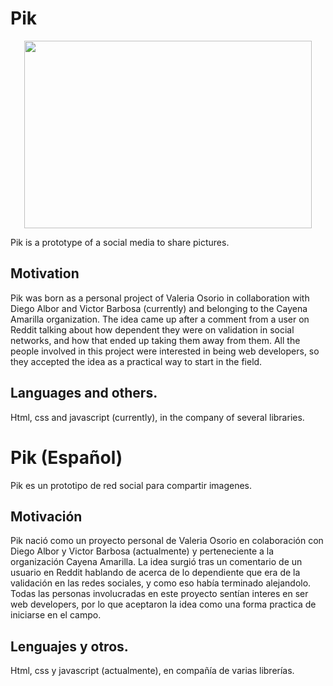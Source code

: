 # Pik
<p align="center">
  <img width="460" height="300" src="https://github.com/cayena-amarilla/pik/blob/master/Media/piklogo.png">
</p>

Pik is a prototype of a social media to share pictures.

## Motivation
Pik was born as a personal project of Valeria Osorio in collaboration with Diego Albor and Victor Barbosa (currently) and belonging to the Cayena Amarilla organization. The idea came up after a comment from a user on Reddit talking about how dependent they were on validation in social networks, and how that ended up taking them away from them.
All the people involved in this project were interested in being web developers, so they accepted the idea as a practical way to start in the field.

## Languages ​​and others.
Html, css and javascript (currently), in the company of several libraries.

# Pik (Español)
Pik es un prototipo de red social para compartir imagenes.

## Motivación
Pik nació como un proyecto personal de Valeria Osorio en colaboración con Diego Albor y Victor Barbosa (actualmente) y perteneciente a la organización Cayena Amarilla. La idea surgió tras un comentario de un usuario en Reddit hablando de acerca de lo dependiente que era de la validación en las redes sociales, y como eso había terminado alejandolo.
Todas las personas involucradas en este proyecto sentían interes en ser web developers, por lo que aceptaron la idea como una forma practica de iniciarse en el campo.

## Lenguajes y otros.
Html, css y javascript (actualmente), en compañía de varias librerías.